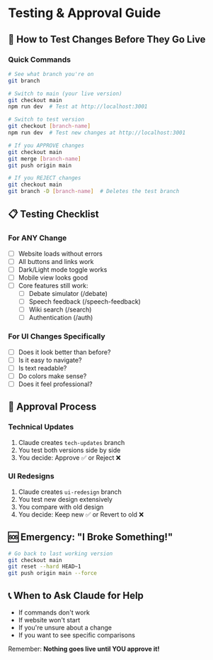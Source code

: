 # Testing & Approval Guide

## 🎯 **How to Test Changes Before They Go Live**

### **Quick Commands**

```bash
# See what branch you're on
git branch

# Switch to main (your live version)
git checkout main
npm run dev  # Test at http://localhost:3001

# Switch to test version
git checkout [branch-name]
npm run dev  # Test new changes at http://localhost:3001

# If you APPROVE changes
git checkout main
git merge [branch-name]
git push origin main

# If you REJECT changes
git checkout main
git branch -D [branch-name]  # Deletes the test branch
```

## 📋 **Testing Checklist**

### **For ANY Change**
- [ ] Website loads without errors
- [ ] All buttons and links work
- [ ] Dark/Light mode toggle works
- [ ] Mobile view looks good
- [ ] Core features still work:
  - [ ] Debate simulator (/debate)
  - [ ] Speech feedback (/speech-feedback)  
  - [ ] Wiki search (/search)
  - [ ] Authentication (/auth)

### **For UI Changes Specifically**
- [ ] Does it look better than before?
- [ ] Is it easy to navigate?
- [ ] Is text readable?
- [ ] Do colors make sense?
- [ ] Does it feel professional?

## 🔄 **Approval Process**

### **Technical Updates**
1. Claude creates `tech-updates` branch
2. You test both versions side by side
3. You decide: Approve ✅ or Reject ❌

### **UI Redesigns**
1. Claude creates `ui-redesign` branch
2. You test new design extensively
3. You compare with old design
4. You decide: Keep new ✅ or Revert to old ❌

## 🆘 **Emergency: "I Broke Something!"**

```bash
# Go back to last working version
git checkout main
git reset --hard HEAD~1
git push origin main --force
```

## 📞 **When to Ask Claude for Help**

- If commands don't work
- If website won't start
- If you're unsure about a change
- If you want to see specific comparisons

Remember: **Nothing goes live until YOU approve it!**